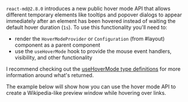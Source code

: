 `react-md@2.8.0` introduces a new public hover mode API that allows different
temporary elements like tooltips and popover dialogs to appear immediately after
an element has been hovered instead of waiting the default hover duration
(`1s`). To use this functionality you'll need to:

- render the `HoverModeProvider` or `Configuration` (from #layout) component as
  a parent component
- use the `useHoverMode` hook to provide the mouse event handlers, visibility,
  and other functionality

I recommend checking out the
[useHoverMode type definitions]({{GITHUB_FILE_URL}}/packages/utils/src/hover/useHoverMode.ts)
for more information around what's returned.

The example below will show how you can use the hover mode API to create a
Wikipedia-like preview window while hovering over links.

